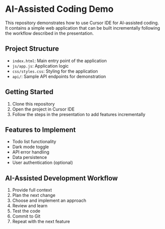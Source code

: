 # AI-Assisted Coding Demo

This repository demonstrates how to use Cursor IDE for AI-assisted coding. It contains a simple web application that can be built incrementally following the workflow described in the presentation.

## Project Structure
- `index.html`: Main entry point of the application
- `js/app.js`: Application logic
- `css/styles.css`: Styling for the application
- `api/`: Sample API endpoints for demonstration

## Getting Started
1. Clone this repository
2. Open the project in Cursor IDE
3. Follow the steps in the presentation to add features incrementally

## Features to Implement
- Todo list functionality
- Dark mode toggle
- API error handling
- Data persistence
- User authentication (optional)

## AI-Assisted Development Workflow
1. Provide full context
2. Plan the next change
3. Choose and implement an approach
4. Review and learn
5. Test the code
6. Commit to Git
7. Repeat with the next feature 